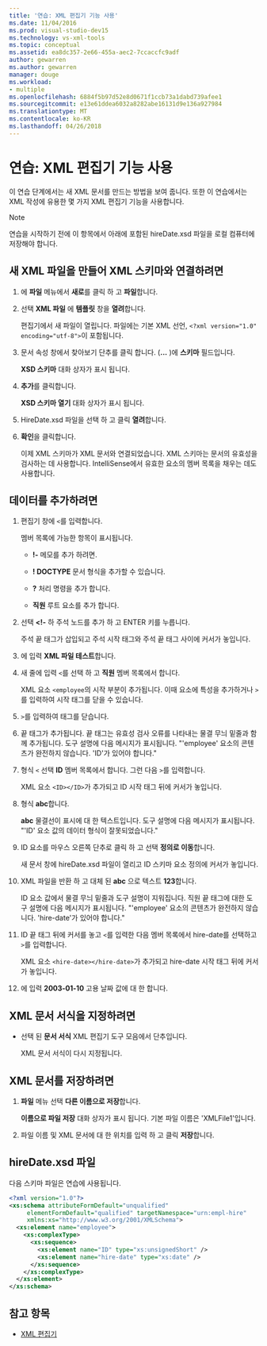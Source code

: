 ```yaml
---
title: '연습: XML 편집기 기능 사용'
ms.date: 11/04/2016
ms.prod: visual-studio-dev15
ms.technology: vs-xml-tools
ms.topic: conceptual
ms.assetid: ea8dc357-2e66-455a-aec2-7ccaccfc9adf
author: gewarren
ms.author: gewarren
manager: douge
ms.workload:
- multiple
ms.openlocfilehash: 6884f5b97d52e8d0671f1ccb73a1dabd739afee1
ms.sourcegitcommit: e13e61ddea6032a8282abe16131d9e136a927984
ms.translationtype: MT
ms.contentlocale: ko-KR
ms.lasthandoff: 04/26/2018
---
```

# <a name="walkthrough-using-xml-editor-features"></a>연습: XML 편집기 기능 사용

이 연습 단계에서는 새 XML 문서를 만드는 방법을 보여 줍니다. 또한 이 연습에서는 XML 작성에 유용한 몇 가지 XML 편집기 기능을 사용합니다.

> [!NOTE]
> 연습을 시작하기 전에 이 항목에서 아래에 포함된 hireDate.xsd 파일을 로컬 컴퓨터에 저장해야 합니다.

## <a name="to-create-a-new-xml-file-and-associate-it-with-an-xml-schema"></a>새 XML 파일을 만들어 XML 스키마와 연결하려면

1.  에 **파일** 메뉴에서 **새로**를 클릭 하 고 **파일**합니다.

2.  선택 **XML 파일** 에 **템플릿** 창을 **열려**합니다.

     편집기에서 새 파일이 열립니다. 파일에는 기본 XML 선언, `<?xml version="1.0" encoding="utf-8">`이 포함됩니다.

3.  문서 속성 창에서 찾아보기 단추를 클릭 합니다. (**...** )에 **스키마** 필드입니다.

     **XSD 스키마** 대화 상자가 표시 됩니다.

4.  **추가**를 클릭합니다.

     **XSD 스키마 열기** 대화 상자가 표시 됩니다.

5.  HireDate.xsd 파일을 선택 하 고 클릭 **열려**합니다.

6.  **확인**을 클릭합니다.

     이제 XML 스키마가 XML 문서와 연결되었습니다. XML 스키마는 문서의 유효성을 검사하는 데 사용합니다. IntelliSense에서 유효한 요소의 멤버 목록을 채우는 데도 사용합니다.

## <a name="to-add-data"></a>데이터를 추가하려면

1.  편집기 창에 `<`를 입력합니다.

     멤버 목록에 가능한 항목이 표시됩니다.

    -   **!-** 메모를 추가 하려면.

    -   **! DOCTYPE** 문서 형식을 추가할 수 있습니다.

    -   **?** 처리 명령을 추가 합니다.

    -   **직원** 루트 요소를 추가 합니다.

2.  선택 **<!-** 하 주석 노드를 추가 하 고 ENTER 키를 누릅니다.

     주석 끝 태그가 삽입되고 주석 시작 태그와 주석 끝 태그 사이에 커서가 놓입니다.

3.  에 입력 **XML 파일 테스트**합니다.

4.  새 줄에 입력 `<`를 선택 하 고 **직원** 멤버 목록에서 합니다.

     XML 요소 `<employee`의 시작 부분이 추가됩니다. 이때 요소에 특성을 추가하거나 `>`를 입력하여 시작 태그를 닫을 수 있습니다.

5.  `>`를 입력하여 태그를 닫습니다.

6.  끝 태그가 추가됩니다. 끝 태그는 유효성 검사 오류를 나타내는 물결 무늬 밑줄과 함께 추가됩니다. 도구 설명에 다음 메시지가 표시됩니다. "'employee' 요소의 콘텐츠가 완전하지 않습니다. 'ID'가 있어야 합니다."

7.  형식 `<` 선택 **ID** 멤버 목록에서 합니다. 그런 다음 `>`를 입력합니다.

     XML 요소 `<ID></ID>`가 추가되고 ID 시작 태그 뒤에 커서가 놓입니다.

8.  형식 **abc**합니다.

     **abc** 물결선이 표시에 대 한 텍스트입니다. 도구 설명에 다음 메시지가 표시됩니다. "'ID' 요소 값의 데이터 형식이 잘못되었습니다."

9. ID 요소를 마우스 오른쪽 단추로 클릭 하 고 선택 **정의로 이동**합니다.

     새 문서 창에 hireDate.xsd 파일이 열리고 ID 스키마 요소 정의에 커서가 놓입니다.

10. XML 파일을 반환 하 고 대체 된 **abc** 으로 텍스트 **123**합니다.

     ID 요소 값에서 물결 무늬 밑줄과 도구 설명이 지워집니다. 직원 끝 태그에 대한 도구 설명에 다음 메시지가 표시됩니다. "'employee' 요소의 콘텐츠가 완전하지 않습니다. 'hire-date'가 있어야 합니다."

11. ID 끝 태그 뒤에 커서를 놓고 `<`를 입력한 다음 멤버 목록에서 hire-date를 선택하고 `>`를 입력합니다.

     XML 요소 `<hire-date></hire-date>`가 추가되고 hire-date 시작 태그 뒤에 커서가 놓입니다.

12. 에 입력 **2003-01-10** 고용 날짜 값에 대 한 합니다.

## <a name="to-format-the-xml-document"></a>XML 문서 서식을 지정하려면

- 선택 된 **문서 서식** XML 편집기 도구 모음에서 단추입니다.

    XML 문서 서식이 다시 지정됩니다.

## <a name="to-save-the-xml-document"></a>XML 문서를 저장하려면

1.  **파일** 메뉴 선택 **다른 이름으로 저장**합니다.

     **이름으로 파일 저장** 대화 상자가 표시 됩니다. 기본 파일 이름은 'XMLFile1'입니다.

2.  파일 이름 및 XML 문서에 대 한 위치를 입력 하 고 클릭 **저장**합니다.

## <a name="hiredatexsd-file"></a>hireDate.xsd 파일
 다음 스키마 파일은 연습에 사용됩니다.

```xml
<?xml version="1.0"?>
<xs:schema attributeFormDefault="unqualified"
     elementFormDefault="qualified" targetNamespace="urn:empl-hire"
     xmlns:xs="http://www.w3.org/2001/XMLSchema">
  <xs:element name="employee">
    <xs:complexType>
      <xs:sequence>
        <xs:element name="ID" type="xs:unsignedShort" />
        <xs:element name="hire-date" type="xs:date" />
      </xs:sequence>
    </xs:complexType>
  </xs:element>
</xs:schema>
```

## <a name="see-also"></a>참고 항목

- [XML 편집기](../xml-tools/xml-editor.md)